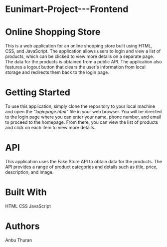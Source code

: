 # Eunimart-Project---Frontend
# Online Shopping Store
This is a web application for an online shopping store built using HTML, CSS, and JavaScript. The application allows users to login and view a list of products, which can be clicked to view more details on a separate page. The data for the products is obtained from a public API. The application also features a logout button that clears the user's information from local storage and redirects them back to the login page.

# Getting Started
To use this application, simply clone the repository to your local machine and open the *"loginpage.html"* file in your web browser. You will be directed to the login page where you can enter your name, phone number, and email to proceed to the homepage. From there, you can view the list of products and click on each item to view more details.

# API
This application uses the Fake Store API to obtain data for the products. The API provides a range of product categories and details such as title, price, description, and image.

# Built With
HTML
CSS
JavaScript
# Authors
Anbu Thuran
